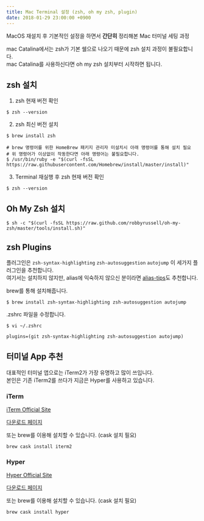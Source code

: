 ```yaml
---
title: Mac Terminal 설정 (zsh, oh my zsh, plugin)
date: 2018-01-29 23:00:00 +0900
---
```


MacOS 재설치 후 기본적인 설정을 하면서 **간단히** 정리해본 Mac 터미널 세팅 과정

mac Catalina에서는 zsh가 기본 쉘으로 나오기 때문에 zsh 설치 과정이 불필요합니다.  
mac Catalina를 사용하신다면 oh my zsh 설치부터 시작하면 됩니다.

## zsh 설치

1. zsh 현재 버전 확인

  ```
$ zsh --version
  ```

2. zsh 최신 버전 설치

  ```
$ brew install zsh
  ```

  ```
  # brew 명령어를 위한 HomeBrew 패키지 관리자 미설치시 아래 명령어를 통해 설치 필요
  # 위 명령어가 이상없이 작동한다면 아래 명령어는 불필요합니다.
  $ /usr/bin/ruby -e "$(curl -fsSL https://raw.githubusercontent.com/Homebrew/install/master/install)"
  ```

3. Terminal 재실행 후 zsh 현재 버전 확인

  ```
$ zsh --version
  ```

## Oh My Zsh 설치

```
$ sh -c "$(curl -fsSL https://raw.github.com/robbyrussell/oh-my-zsh/master/tools/install.sh)"
```

## zsh Plugins

플러그인은 `zsh-syntax-highlighting` `zsh-autosuggestion` `autojump` 이 세가지 플러그인을 추천합니다.  
여기서는 설치하지 않지만, alias에 익숙하지 않으신 분이라면 [alias-tips](https://github.com/djui/alias-tips)도 추천합니다.

brew를 통해 설치해줍니다.

```
$ brew install zsh-syntax-highlighting zsh-autosuggestion autojump
```

.zshrc 파일을 수정합니다.

```
$ vi ~/.zshrc
```

```
plugins=(git zsh-syntax-highlighting zsh-autosuggestion autojump)
```

## 터미널 App 추천

대표적인 터미널 앱으로는 iTerm2가 가장 유명하고 많이 쓰입니다.  
본인은 기존 iTerm2를 쓰다가 지금은 Hyper를 사용하고 있습니다.

### iTerm

[iTerm Official Site](https://www.iterm2.com/)

[다운로드 페이지](https://www.iterm2.com/downloads.html)

또는 brew를 이용해 설치할 수 있습니다. (cask 설치 필요)

`brew cask install iterm2`

### Hyper

[Hyper Official Site](https://hyper.is)

[다운로드 페이지](https://hyper.is/#installation)

또는 brew를 이용해 설치할 수 있습니다. (cask 설치 필요)

`brew cask install hyper`
